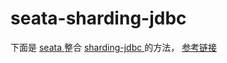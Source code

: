 # seata-sharding-jdbc



下面是 [seata ](http://seata.io/zh-cn/)整合 [sharding-jdbc ](https://shardingsphere.apache.org/)的方法， [参考链接](https://shardingsphere.apache.org/document/legacy/4.x/document/cn/features/transaction/principle/base-transaction-seata/) 

